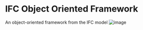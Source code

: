 # IFC Object Oriented Framework
An object-oriented framework from the IFC model
![image](https://github.com/HamidKiavarz/IFC_ObjectOriented_Framework/assets/52434636/768cd69e-5242-47c3-92da-ba783e015fa2)
